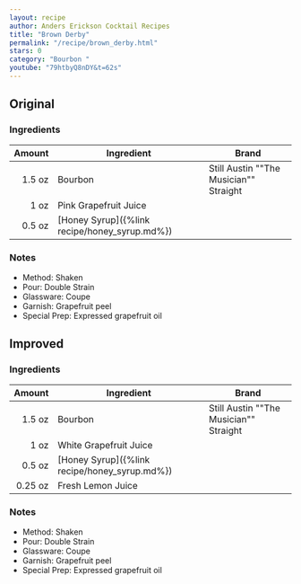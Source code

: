 ```yaml
---
layout: recipe
author: Anders Erickson Cocktail Recipes
title: "Brown Derby"
permalink: "/recipe/brown_derby.html"
stars: 0
category: "Bourbon "
youtube: "79htbyQ8nDY&t=62s"
---
```


<div class="subrecipe" markdown="1">

## Original

### Ingredients

| Amount  | Ingredient               | Brand                                  |
| -----: | ------------------------------------------- | -------------------------------------- |
| 1.5 oz | Bourbon                                     | Still Austin ""The Musician"" Straight |
|   1 oz | Pink Grapefruit Juice                       |
| 0.5 oz | [Honey Syrup]({%link recipe/honey_syrup.md%}) |

### Notes

- Method: Shaken
- Pour: Double Strain
- Glassware: Coupe
- Garnish: Grapefruit peel
- Special Prep: Expressed grapefruit oil

</div>
<div class="subrecipe" markdown="1">

## Improved

### Ingredients

| Amount  | Ingredient               | Brand                                      |
| ------: | ------------------------------------------- | -------------------------------------- |
|  1.5 oz | Bourbon                                     | Still Austin ""The Musician"" Straight |
|    1 oz | White Grapefruit Juice                      |
|  0.5 oz | [Honey Syrup]({%link recipe/honey_syrup.md%}) |
| 0.25 oz | Fresh Lemon Juice                           |

### Notes

- Method: Shaken
- Pour: Double Strain
- Glassware: Coupe
- Garnish: Grapefruit peel
- Special Prep: Expressed grapefruit oil

</div>
